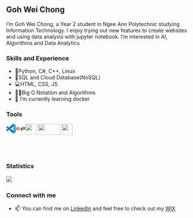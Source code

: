 ## Goh Wei Chong
I’m Goh Wei Chong, a Year 2 student in Ngee Ann Polytechnic studying Information Technology. I enjoy trying out new features to create websites and using data analysis with jupyter notebook. I’m interested in AI, Algorithms and Data Analytics

### Skills and Experience
- 🎉Python, C#, C++, Linux
- 📁SQL and Cloud Database(NoSQL)
- 💻HTML, CSS, JS
- 🏃‍♀️Big O Notation and Algorithms
- 🌱 I’m currently learning docker

### Tools
<a href='https://code.visualstudio.com/'><img align="left" alt="Visual Studio Code" width="26px" src="https://raw.githubusercontent.com/github/explore/80688e429a7d4ef2fca1e82350fe8e3517d3494d/topics/visual-studio-code/visual-studio-code.png" /></a> <a href='https://git-scm.com/downloads'><img align="left" alt="Git" width="26px" src="https://raw.githubusercontent.com/github/explore/80688e429a7d4ef2fca1e82350fe8e3517d3494d/topics/git/git.png" /></a> <a href='https://visualstudio.microsoft.com/downloads/'><img src='https://visualstudio.microsoft.com/wp-content/uploads/2021/10/Product-Icon.svg' width="30" height="30"/></a> <a href='https://www.anaconda.com/'><img src='https://machinelearningmastery.com/wp-content/uploads/2017/03/How-to-Setup-a-Python-Environment-for-Machine-Learning-and-Deep-Learning-with-Anaconda.png' width="60" height="30"/></a> <a href='https://www.tableau.com/'><img src='https://cdn.analyticsvidhya.com/wp-content/uploads/2021/03/Tableau-Logo-for-website.jpg' width="30" height="30"/></a>

<br />
<br />

### Statistics
<img src='https://github-readme-stats.vercel.app/api?username=Goh-Wei-Chong&&show_icons=true&title_color=ffffff&icon_color=bb2acf&text_color=daf7dc&bg_color=91370A'>

### Connect with me
- 📫 You can find me on [LinkedIn](https://www.linkedin.com/in/goh-wei-chong-9595ba1a7/) and feel free to check out my [WIX](https://10121gohweichong.wixsite.com/mysite)

<!---
Goh-Wei-Chong/Goh-Wei-Chong is a ✨ special ✨ repository because its `README.md` (this file) appears on your GitHub profile.
You can click the Preview link to take a look at your changes.
--->
